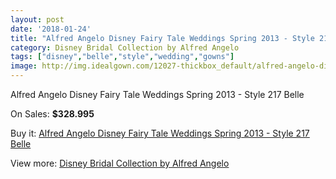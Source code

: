 ```yaml
---
layout: post
date: '2018-01-24'
title: "Alfred Angelo Disney Fairy Tale Weddings Spring 2013 - Style 217 Belle"
category: Disney Bridal Collection by Alfred Angelo
tags: ["disney","belle","style","wedding","gowns"]
image: http://img.idealgown.com/12027-thickbox_default/alfred-angelo-disney-fairy-tale-weddings-spring-2013-style-217-belle.jpg
---
```

Alfred Angelo Disney Fairy Tale Weddings Spring 2013 - Style 217 Belle

On Sales: **$328.995**
<a href="https://www.idealgown.com/en/disney-bridal-collection-by-alfred-angelo/4877-alfred-angelo-disney-fairy-tale-weddings-spring-2013-style-217-belle.html"><amp-img layout="responsive" width="600" height="600" src="//img.idealgown.com/12027-thickbox_default/alfred-angelo-disney-fairy-tale-weddings-spring-2013-style-217-belle.jpg" alt="Alfred Angelo Disney Fairy Tale Weddings Spring 2013 - Style 217 Belle 0" /></a>
<a href="https://www.idealgown.com/en/disney-bridal-collection-by-alfred-angelo/4877-alfred-angelo-disney-fairy-tale-weddings-spring-2013-style-217-belle.html"><amp-img layout="responsive" width="600" height="600" src="//img.idealgown.com/12030-thickbox_default/alfred-angelo-disney-fairy-tale-weddings-spring-2013-style-217-belle.jpg" alt="Alfred Angelo Disney Fairy Tale Weddings Spring 2013 - Style 217 Belle 1" /></a>
<a href="https://www.idealgown.com/en/disney-bridal-collection-by-alfred-angelo/4877-alfred-angelo-disney-fairy-tale-weddings-spring-2013-style-217-belle.html"><amp-img layout="responsive" width="600" height="600" src="//img.idealgown.com/12029-thickbox_default/alfred-angelo-disney-fairy-tale-weddings-spring-2013-style-217-belle.jpg" alt="Alfred Angelo Disney Fairy Tale Weddings Spring 2013 - Style 217 Belle 2" /></a>
<a href="https://www.idealgown.com/en/disney-bridal-collection-by-alfred-angelo/4877-alfred-angelo-disney-fairy-tale-weddings-spring-2013-style-217-belle.html"><amp-img layout="responsive" width="600" height="600" src="//img.idealgown.com/12028-thickbox_default/alfred-angelo-disney-fairy-tale-weddings-spring-2013-style-217-belle.jpg" alt="Alfred Angelo Disney Fairy Tale Weddings Spring 2013 - Style 217 Belle 3" /></a>

Buy it: [Alfred Angelo Disney Fairy Tale Weddings Spring 2013 - Style 217 Belle](https://www.idealgown.com/en/disney-bridal-collection-by-alfred-angelo/4877-alfred-angelo-disney-fairy-tale-weddings-spring-2013-style-217-belle.html "Alfred Angelo Disney Fairy Tale Weddings Spring 2013 - Style 217 Belle")

View more: [Disney Bridal Collection by Alfred Angelo](https://www.idealgown.com/en/61-disney-bridal-collection-by-alfred-angelo "Disney Bridal Collection by Alfred Angelo")